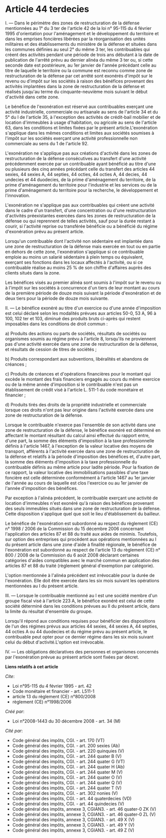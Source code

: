 # Article 44 terdecies

I. ― Dans le périmètre des zones de restructuration de la défense mentionnées au  1° du 3 ter de l'article 42 de la loi n°
95-115 du 4 février 1995 d'orientation pour l'aménagement et le développement du  territoire et dans les emprises foncières
libérées par la réorganisation des  unités militaires et des établissements du ministère de la défense et situées  dans les
communes définies au seul 2° du même 3 ter, les contribuables qui  créent des activités pendant une période de trois ans
débutant à la date de  publication de l'arrêté prévu au dernier alinéa du même 3 ter ou, si cette  seconde date est
postérieure, au 1er janvier de l'année précédant celle au titre  de laquelle le territoire ou la commune est reconnu comme
zone de  restructuration de la défense par cet arrêté sont exonérés d'impôt sur le revenu  ou d'impôt sur les sociétés à
raison des bénéfices provenant des activités  implantées dans la zone de restructuration de la défense et réalisés jusqu'au
terme du cinquante-neuvième mois suivant le début d'activité dans cette zone.  

Le bénéfice de l'exonération est réservé aux contribuables  exerçant une activité industrielle, commerciale ou artisanale au
sens de  l'article 34 et du 5° du I de l'article 35, à l'exception des activités de  crédit-bail mobilier et de location
d'immeubles à usage d'habitation, ou  agricole au sens de l'article 63, dans les conditions et limites fixées par le  présent
article.L'exonération s'applique dans les mêmes conditions et limites  aux sociétés soumises à l'impôt sur les sociétés
exerçant une activité  professionnelle non commerciale au sens du 1 de l'article 92. 

L'exonération ne s'applique pas aux créations d'activité dans les  zones de restructuration de la défense consécutives au
transfert d'une activité  précédemment exercée par un contribuable ayant bénéficié au titre d'une ou  plusieurs des cinq
années précédant celle du transfert des articles 44 sexies,  44 sexies A, 44 septies, 44 octies, 44 octies A, 44 decies, 44
undecies et 44  duodecies, de la prime d'aménagement du territoire, de la prime d'aménagement du  territoire pour l'industrie
et les services ou de la prime d'aménagement du  territoire pour la recherche, le développement et l'innovation. 

L'exonération ne s'applique pas aux contribuables qui créent une  activité dans le cadre d'un transfert, d'une concentration
ou d'une  restructuration d'activités préexistantes exercées dans les zones de  restructuration de la défense ou qui
reprennent de telles activités, sauf pour  la durée restant à courir, si l'activité reprise ou transférée bénéficie ou a
bénéficié du régime d'exonération prévu au présent article. 

Lorsqu'un contribuable dont l'activité non sédentaire est implantée  dans une zone de restructuration de la défense mais
exercée en tout ou en partie  en dehors de cette zone, l'exonération s'applique si ce contribuable emploie au  moins un
salarié sédentaire à plein temps ou équivalent, exerçant ses fonctions  dans les locaux affectés à l'activité, ou si ce
contribuable réalise au moins 25  % de son chiffre d'affaires auprès des clients situés dans la zone. 

Les bénéfices visés au premier alinéa sont soumis à l'impôt sur le  revenu ou à l'impôt sur les sociétés à concurrence d'un
tiers de leur montant au  cours de la première période de douze mois suivant la période d'exonération et  de deux tiers pour
la période de douze mois suivante. 

II. ― Le  bénéfice exonéré au titre d'un exercice ou d'une année d'imposition est celui  déclaré selon les modalités prévues
aux articles 50-0, 53 A, 96 à 100, 102 ter  et 103, diminué des produits bruts ci-après qui restent imposables dans les
conditions de droit commun : 

a) Produits des actions ou parts de  sociétés, résultats de sociétés ou organismes soumis au régime prévu à l'article  8,
lorsqu'ils ne proviennent pas d'une activité exercée dans une zone de  restructuration de la défense, et résultats de cession
de titres de sociétés ;  

b) Produits correspondant aux subventions, libéralités et  abandons de créances ; 

c) Produits de créances et d'opérations  financières pour le montant qui excède le montant des frais financiers engagés  au
cours du même exercice ou de la même année d'imposition si le contribuable  n'est pas un établissement de crédit visé à
l'article  L. 511-1 du code monétaire et financier ; 

d) Produits tirés des droits de la propriété industrielle et  commerciale lorsque ces droits n'ont pas leur origine dans
l'activité exercée  dans une zone de restructuration de la défense. 

Lorsque le  contribuable n'exerce pas l'ensemble de son activité dans une zone de  restructuration de la défense, le bénéfice
exonéré est déterminé en affectant le  montant résultant du calcul ainsi effectué du rapport entre, d'une part, la  somme des
éléments d'imposition à la taxe professionnelle définis à l'article  1467, à l'exception de la valeur locative des moyens de
transport, afférents à  l'activité exercée dans une zone de restructuration de la défense et relatifs à  la période
d'imposition des bénéfices et, d'autre part, la somme des éléments  d'imposition à la taxe professionnelle du contribuable
définis au même article  pour ladite période. Pour la fixation de ce rapport, la valeur locative des  immobilisations
passibles d'une taxe foncière est celle déterminée conformément  à l'article 1467 au 1er janvier de l'année au cours de
laquelle est clos  l'exercice ou au 1er janvier de l'année d'imposition des bénéfices. 

Par exception à l'alinéa précédent, le contribuable exerçant une  activité de location d'immeubles n'est exonéré qu'à raison
des bénéfices  provenant des seuls immeubles situés dans une zone de restructuration de la  défense. Cette disposition
s'applique quel que soit le lieu d'établissement du  bailleur. 

Le bénéfice de l'exonération est subordonné au respect  du règlement (CE) n° 1998 / 2006 de la Commission du 15 décembre 2006
concernant l'application des  articles 87 et 88 du traité aux aides de minimis. Toutefois, sur option des  entreprises qui
procèdent aux opérations mentionnées au I du présent article  dans une zone d'aide à finalité régionale, le bénéfice de
l'exonération est  subordonné au respect de l'article 13 du règlement (CE) n° 800 / 2008  de la Commission du 6 août 2008
déclarant certaines catégories  d'aides compatibles avec le marché commun en application des articles 87 et 88  du traité
(règlement général d'exemption par catégorie). 

L'option  mentionnée à l'alinéa précédent est irrévocable pour la durée de l'exonération.  Elle doit être exercée dans les
six mois suivant les opérations mentionnées au I  du présent article. 

III. ― Lorsque le contribuable mentionné au I  est une société membre d'un groupe fiscal visé à l'article 223 A, le bénéfice
exonéré est celui de cette société déterminé dans les conditions prévues au II  du présent article, dans la limite du
résultat d'ensemble du groupe. 

Lorsqu'il répond aux conditions requises pour bénéficier des  dispositions de l'un des régimes prévus aux articles 44 sexies,
44 sexies A, 44  septies, 44 octies A ou 44 duodecies et du régime prévu au présent article, le  contribuable peut opter pour
ce dernier régime dans les six mois suivant celui  du début d'activité.L'option est irrévocable. 

IV. ― Les  obligations déclaratives des personnes et organismes concernés par l'exonération  prévue au présent article sont
fixées par décret.

**Liens relatifs à cet article**

_Cite_:

  - Loi n°95-115 du 4 février 1995 - art. 42
  - Code monétaire et financier - art. L511-1
  - article 13 du règlement (CE) n°800/2008
  - règlement (CE) n°1998/2006

_Créé par_:

  - Loi n°2008-1443 du 30 décembre 2008 - art. 34 (M)

_Cité par_:

  - Code général des impôts, CGI. - art. 170 (VT)
  - Code général des impôts, CGI. - art. 200 sexies (Ab)
  - Code général des impôts, CGI. - art. 220 quinquies (V)
  - Code général des impôts, CGI. - art. 244 quater B (V)
  - Code général des impôts, CGI. - art. 244 quater G (VT)
  - Code général des impôts, CGI. - art. 244 quater H (Ab)
  - Code général des impôts, CGI. - art. 244 quater M (V)
  - Code général des impôts, CGI. - art. 244 quater O (V)
  - Code général des impôts, CGI. - art. 244 quater Q (V)
  - Code général des impôts, CGI. - art. 244 quater T (V)
  - Code général des impôts, CGI. - art. 302 nonies (V)
  - Code général des impôts, CGI. - art. 44 quaterdecies (VD)
  - Code général des impôts, CGI. - art. 44 quindecies (V)
  - Code général des impôts, annexe 3, CGIAN3. - art. 46 quater-0 ZK (V)
  - Code général des impôts, annexe 3, CGIAN3. - art. 46 quater-0 ZL (V)
  - Code général des impôts, annexe 3, CGIAN3. - art. 49 X (V)
  - Code général des impôts, annexe 3, CGIAN3. - art. 49 Y (V)
  - Code général des impôts, annexe 3, CGIAN3. - art. 49 Z (V)
